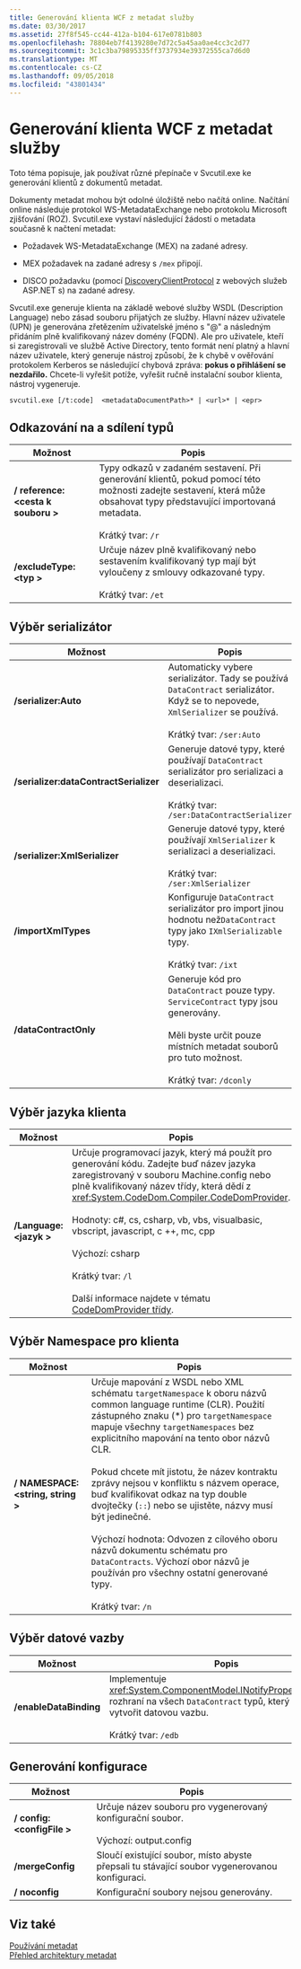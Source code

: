 ```yaml
---
title: Generování klienta WCF z metadat služby
ms.date: 03/30/2017
ms.assetid: 27f8f545-cc44-412a-b104-617e0781b803
ms.openlocfilehash: 78804eb7f4139280e7d72c5a45aa0ae4cc3c2d77
ms.sourcegitcommit: 3c1c3ba79895335ff3737934e39372555ca7d6d0
ms.translationtype: MT
ms.contentlocale: cs-CZ
ms.lasthandoff: 09/05/2018
ms.locfileid: "43801434"
---
```

# <a name="generating-a-wcf-client-from-service-metadata"></a>Generování klienta WCF z metadat služby
Toto téma popisuje, jak používat různé přepínače v Svcutil.exe ke generování klientů z dokumentů metadat.  
  
 Dokumenty metadat mohou být odolné úložiště nebo načítá online. Načítání online následuje protokol WS-MetadataExchange nebo protokolu Microsoft zjišťování (ROZ). Svcutil.exe vystaví následující žádostí o metadata současně k načtení metadat:  
  
-   Požadavek WS-MetadataExchange (MEX) na zadané adresy.  
  
-   MEX požadavek na zadané adresy s `/mex` připojí.  
  
-   DISCO požadavku (pomocí [DiscoveryClientProtocol](https://go.microsoft.com/fwlink/?LinkId=94777) z webových služeb ASP.NET s) na zadané adresy.  
  
 Svcutil.exe generuje klienta na základě webové služby WSDL (Description Language) nebo zásad souboru přijatých ze služby. Hlavní název uživatele (UPN) je generována zřetězením uživatelské jméno s "\@" a následným přidáním plně kvalifikovaný název domény (FQDN). Ale pro uživatele, kteří si zaregistrovali ve službě Active Directory, tento formát není platný a hlavní název uživatele, který generuje nástroj způsobí, že k chybě v ověřování protokolem Kerberos se následující chybová zpráva: **pokus o přihlášení se nezdařilo.** Chcete-li vyřešit potíže, vyřešit ručně instalační soubor klienta, nástroj vygeneruje.  
  
```  
svcutil.exe [/t:code]  <metadataDocumentPath>* | <url>* | <epr>  
```  
  
## <a name="referencing-and-sharing-types"></a>Odkazování na a sdílení typů  
  
|Možnost|Popis|  
|------------|-----------------|  
|**/ reference:\<cesta k souboru >**|Typy odkazů v zadaném sestavení. Při generování klientů, pokud pomocí této možnosti zadejte sestavení, která může obsahovat typy představující importovaná metadata.<br /><br /> Krátký tvar: `/r`|  
|**/excludeType:\<typ >**|Určuje název plně kvalifikovaný nebo sestavením kvalifikovaný typ mají být vyloučeny z smlouvy odkazované typy.<br /><br /> Krátký tvar: `/et`|  
  
## <a name="choosing-a-serializer"></a>Výběr serializátor  
  
|Možnost|Popis|  
|------------|-----------------|  
|**/serializer:Auto**|Automaticky vybere serializátor. Tady se používá `DataContract` serializátor. Když se to nepovede, `XmlSerializer` se používá.<br /><br /> Krátký tvar: `/ser:Auto`|  
|**/serializer:dataContractSerializer**|Generuje datové typy, které používají `DataContract` serializátor pro serializaci a deserializaci.<br /><br /> Krátký tvar: `/ser:DataContractSerializer`|  
|**/serializer:XmlSerializer**|Generuje datové typy, které používají `XmlSerializer` k serializaci a deserializaci.<br /><br /> Krátký tvar: `/ser:XmlSerializer`|  
|**/importXmlTypes**|Konfiguruje `DataContract` serializátor pro import jinou hodnotu než`DataContract` typy jako `IXmlSerializable` typy.<br /><br /> Krátký tvar: `/ixt`|  
|**/dataContractOnly**|Generuje kód pro `DataContract` pouze typy. `ServiceContract` typy jsou generovány.<br /><br /> Měli byste určit pouze místních metadat souborů pro tuto možnost.<br /><br /> Krátký tvar: `/dconly`|  
  
## <a name="choosing-a-language-for-the-client"></a>Výběr jazyka klienta  
  
|Možnost|Popis|  
|------------|-----------------|  
|**/Language:\<jazyk >**|Určuje programovací jazyk, který má použít pro generování kódu. Zadejte buď název jazyka zaregistrovaný v souboru Machine.config nebo plně kvalifikovaný název třídy, která dědí z <xref:System.CodeDom.Compiler.CodeDomProvider>.<br /><br /> Hodnoty: c#, cs, csharp, vb, vbs, visualbasic, vbscript, javascript, c ++, mc, cpp<br /><br /> Výchozí: csharp<br /><br /> Krátký tvar: `/l`<br /><br /> Další informace najdete v tématu [CodeDomProvider třídy](https://go.microsoft.com/fwlink/?LinkId=94778).|  
  
## <a name="choosing-a-namespace-for-the-client"></a>Výběr Namespace pro klienta  
  
|Možnost|Popis|  
|------------|-----------------|  
|**/ NAMESPACE:\<string, string >**|Určuje mapování z WSDL nebo XML schématu `targetNamespace` k oboru názvů common language runtime (CLR). Použití zástupného znaku (*) pro `targetNamespace` mapuje všechny `targetNamespaces` bez explicitního mapování na tento obor názvů CLR.<br /><br /> Pokud chcete mít jistotu, že název kontraktu zprávy nejsou v konfliktu s názvem operace, buď kvalifikovat odkaz na typ double dvojtečky (`::`) nebo se ujistěte, názvy musí být jedinečné.<br /><br /> Výchozí hodnota: Odvozen z cílového oboru názvů dokumentu schématu pro `DataContracts`. Výchozí obor názvů je používán pro všechny ostatní generované typy.<br /><br /> Krátký tvar: `/n`|  
  
## <a name="choosing-a-data-binding"></a>Výběr datové vazby  
  
|Možnost|Popis|  
|------------|-----------------|  
|**/enableDataBinding**|Implementuje <xref:System.ComponentModel.INotifyPropertyChanged> rozhraní na všech `DataContract` typů, který chcete vytvořit datovou vazbu.<br /><br /> Krátký tvar: `/edb`|  
  
## <a name="generating-configuration"></a>Generování konfigurace  
  
|Možnost|Popis|  
|------------|-----------------|  
|**/ config:\<configFile >**|Určuje název souboru pro vygenerovaný konfigurační soubor.<br /><br /> Výchozí: output.config|  
|**/mergeConfig**|Sloučí existující soubor, místo abyste přepsali tu stávající soubor vygenerovanou konfiguraci.|  
|**/ noconfig**|Konfigurační soubory nejsou generovány.|  
  
## <a name="see-also"></a>Viz také  
 [Používání metadat](../../../../docs/framework/wcf/feature-details/using-metadata.md)  
 [Přehled architektury metadat](../../../../docs/framework/wcf/feature-details/metadata-architecture-overview.md)
